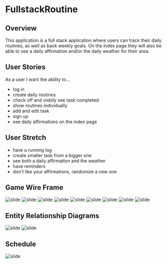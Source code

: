 # FullstackRoutine
## Overview
This application is a full stack application where users can track their daily routines, as well as back weekly goals. On the index page they will also be able to see a daily affirmation and/or the daily weather for their area.

## User Stories
As a user I want the ability to...
  - log in 
  - create daily routines
  - check off and visbily see task completed
  - show routines individually
  - add and edit task
  - sign up
  - see daily affirmations on the index page 

## User Stretch	
  - have a running log 
  - create smaller task from a bigger one
  - see both a daily affirmation and the weather 
  - have reminders 
  - don't like your affirmations, randomize a new one
    
    
## Game Wire Frame
![slide](/imageFiles/DailyRoutineApplication.jpg)
![slide](/imageFiles/HomePage.jpg)
![slide](/imageFiles/SignUp.jpg)
![slide](/imageFiles/Login.jpg)
![slide](/imageFiles/Index.jpg)
![slide](/imageFiles/Show.jpg)
![slide](/imageFiles/CreateNewTask.jpg)
![slide](/imageFiles/EditTask.jpg)
![slide](/imageFiles/LogOutDELETE.jpg)

## Entity Relationship Diagrams
![slide](/imageFiles/ERDModels.jpg)
![slide](/imageFiles/restfulRoutes.jpg)

## Schedule
![slide](/imageFiles/planning.jpg)
